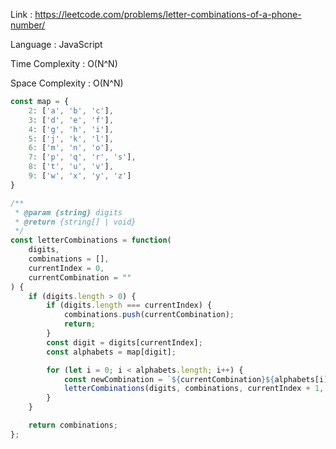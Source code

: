 Link : https://leetcode.com/problems/letter-combinations-of-a-phone-number/

Language : JavaScript

Time Complexity : O(N^N)

Space Complexity : O(N^N)


```javascript
const map = {
    2: ['a', 'b', 'c'],
    3: ['d', 'e', 'f'],
    4: ['g', 'h', 'i'],
    5: ['j', 'k', 'l'],
    6: ['m', 'n', 'o'],
    7: ['p', 'q', 'r', 's'],
    8: ['t', 'u', 'v'],
    9: ['w', 'x', 'y', 'z']
}

/**
 * @param {string} digits
 * @return {string[] | void}
 */
const letterCombinations = function(
    digits,
    combinations = [],
    currentIndex = 0,
    currentCombination = ""
) {
    if (digits.length > 0) {
        if (digits.length === currentIndex) {
            combinations.push(currentCombination);
            return;
        }
        const digit = digits[currentIndex];
        const alphabets = map[digit];

        for (let i = 0; i < alphabets.length; i++) {
            const newCombination = `${currentCombination}${alphabets[i]}`
            letterCombinations(digits, combinations, currentIndex + 1, newCombination);
        }
    }

    return combinations;
};
```
